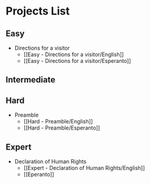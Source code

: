# Projects List

## Easy
- Directions for a visitor
	- [[Easy - Directions for a visitor/English]]
	- [[Easy - Directions for a visitor/Esperanto]]
## Intermediate

## Hard
- Preamble
	- [[Hard - Preamble/English]]
	- [[Hard - Preamble/Esperanto]]

## Expert
- Declaration of Human Rights
	- [[Expert - Declaration of Human Rights/English]]
	- [[Eperanto]]